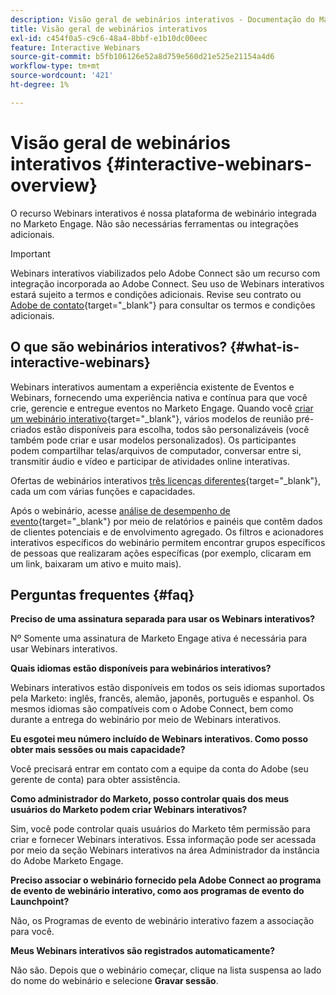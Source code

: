 ```yaml
---
description: Visão geral de webinários interativos - Documentação do Marketo - Documentação do produto
title: Visão geral de webinários interativos
exl-id: c454f0a5-c9c6-48a4-8bbf-e1b10dc00eec
feature: Interactive Webinars
source-git-commit: b5fb106126e52a8d759e560d21e525e21154a4d6
workflow-type: tm+mt
source-wordcount: '421'
ht-degree: 1%

---
```


# Visão geral de webinários interativos {#interactive-webinars-overview}

O recurso Webinars interativos é nossa plataforma de webinário integrada no Marketo Engage. Não são necessárias ferramentas ou integrações adicionais.

>[!IMPORTANT]
>
>Webinars interativos viabilizados pelo Adobe Connect são um recurso com integração incorporada ao Adobe Connect. Seu uso de Webinars interativos estará sujeito a termos e condições adicionais. Revise seu contrato ou [Adobe de contato](https://nation.marketo.com/t5/support/ct-p/Support){target="_blank"} para consultar os termos e condições adicionais.

## O que são webinários interativos? {#what-is-interactive-webinars}

Webinars interativos aumentam a experiência existente de Eventos e Webinars, fornecendo uma experiência nativa e contínua para que você crie, gerencie e entregue eventos no Marketo Engage. Quando você [criar um webinário interativo](/help/marketo/product-docs/demand-generation/events/interactive-webinars/create-an-interactive-webinar.md){target="_blank"}, vários modelos de reunião pré-criados estão disponíveis para escolha, todos são personalizáveis (você também pode criar e usar modelos personalizados). Os participantes podem compartilhar telas/arquivos de computador, conversar entre si, transmitir áudio e vídeo e participar de atividades online interativas.

Ofertas de webinários interativos [três licenças diferentes](/help/marketo/product-docs/demand-generation/events/interactive-webinars/user-and-license-management.md){target="_blank"}, cada um com várias funções e capacidades.

Após o webinário, acesse [análise de desempenho de evento](/help/marketo/product-docs/demand-generation/events/interactive-webinars/event-workflows.md){target="_blank"} por meio de relatórios e painéis que contêm dados de clientes potenciais e de envolvimento agregado. Os filtros e acionadores interativos específicos do webinário permitem encontrar grupos específicos de pessoas que realizaram ações específicas (por exemplo, clicaram em um link, baixaram um ativo e muito mais).

## Perguntas frequentes {#faq}

**Preciso de uma assinatura separada para usar os Webinars interativos?**

Nº Somente uma assinatura de Marketo Engage ativa é necessária para usar Webinars interativos.

**Quais idiomas estão disponíveis para webinários interativos?**

Webinars interativos estão disponíveis em todos os seis idiomas suportados pela Marketo: inglês, francês, alemão, japonês, português e espanhol. Os mesmos idiomas são compatíveis com o Adobe Connect, bem como durante a entrega do webinário por meio de Webinars interativos.

**Eu esgotei meu número incluído de Webinars interativos. Como posso obter mais sessões ou mais capacidade?**

Você precisará entrar em contato com a equipe da conta do Adobe (seu gerente de conta) para obter assistência.

**Como administrador do Marketo, posso controlar quais dos meus usuários do Marketo podem criar Webinars interativos?**

Sim, você pode controlar quais usuários do Marketo têm permissão para criar e fornecer Webinars interativos. Essa informação pode ser acessada por meio da seção Webinars interativos na área Administrador da instância do Adobe Marketo Engage.

**Preciso associar o webinário fornecido pela Adobe Connect ao programa de evento de webinário interativo, como aos programas de evento do Launchpoint?**

Não, os Programas de evento de webinário interativo fazem a associação para você.

**Meus Webinars interativos são registrados automaticamente?**

Não são. Depois que o webinário começar, clique na lista suspensa ao lado do nome do webinário e selecione **Gravar sessão**.
